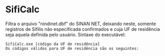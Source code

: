 # SifiCalc
Filtra o arquivo "nindinet.dbf" do SINAN NET, deixando neste, somente registros de Sífilis não especificada confirmados e cuja UF de residência seja aquela definida pelo usuário. 
Sintaxe do executável:

~~~
SifiCalc.exe [código da UF de residência]
Os códigos válidos para UF de residência são os seguintes:





~~~
